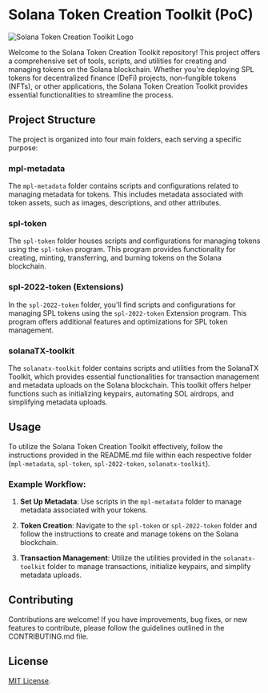 # Solana Token Creation Toolkit (PoC)

![Solana Token Creation Toolkit Logo](solana_token_creation_toolkit_logo.png)

Welcome to the Solana Token Creation Toolkit repository! This project offers a comprehensive set of tools, scripts, and utilities for creating and managing tokens on the Solana blockchain. Whether you're deploying SPL tokens for decentralized finance (DeFi) projects, non-fungible tokens (NFTs), or other applications, the Solana Token Creation Toolkit provides essential functionalities to streamline the process.

## Project Structure

The project is organized into four main folders, each serving a specific purpose:

### mpl-metadata

The `mpl-metadata` folder contains scripts and configurations related to managing metadata for tokens. This includes metadata associated with token assets, such as images, descriptions, and other attributes.

### spl-token

The `spl-token` folder houses scripts and configurations for managing tokens using the `spl-token` program. This program provides functionality for creating, minting, transferring, and burning tokens on the Solana blockchain.

### spl-2022-token (Extensions)

In the `spl-2022-token` folder, you'll find scripts and configurations for managing SPL tokens using the `spl-2022-token` Extension program. This program offers additional features and optimizations for SPL token management.

### solanaTX-toolkit

The `solanatx-toolkit` folder contains scripts and utilities from the SolanaTX Toolkit, which provides essential functionalities for transaction management and metadata uploads on the Solana blockchain. This toolkit offers helper functions such as initializing keypairs, automating SOL airdrops, and simplifying metadata uploads.

## Usage

To utilize the Solana Token Creation Toolkit effectively, follow the instructions provided in the README.md file within each respective folder (`mpl-metadata`, `spl-token`, `spl-2022-token`, `solanatx-toolkit`). 

### Example Workflow:

1. **Set Up Metadata**: Use scripts in the `mpl-metadata` folder to manage metadata associated with your tokens.

2. **Token Creation**: Navigate to the `spl-token` or `spl-2022-token` folder and follow the instructions to create and manage tokens on the Solana blockchain.

3. **Transaction Management**: Utilize the utilities provided in the `solanatx-toolkit` folder to manage transactions, initialize keypairs, and simplify metadata uploads.

## Contributing

Contributions are welcome! If you have improvements, bug fixes, or new features to contribute, please follow the guidelines outlined in the CONTRIBUTING.md file.

## License

[MIT License](LICENSE).
